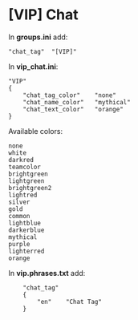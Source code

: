 # [VIP] Chat

In **groups.ini** add:
```
"chat_tag"	"[VIP]"
```

In **vip_chat.ini**:
```
"VIP"
{
    "chat_tag_color"	"none"
    "chat_name_color"	"mythical"
    "chat_text_color"	"orange"
}
```

Available colors:
```
none
white
darkred
teamcolor
brightgreen
lightgreen
brightgreen2
lightred
silver
gold
common
lightblue
darkerblue
mythical
purple
lighterred
orange
```

In **vip.phrases.txt** add:
```
	"chat_tag"
	{
		"en"	"Chat Tag"
	}
```